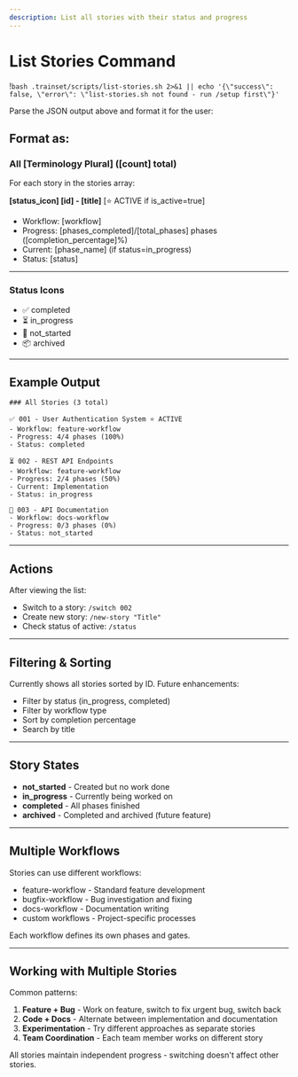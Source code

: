 ```yaml
---
description: List all stories with their status and progress
---
```


# List Stories Command

!`bash .trainset/scripts/list-stories.sh 2>&1 || echo '{\"success\": false, \"error\": \"list-stories.sh not found - run /setup first\"}'`

Parse the JSON output above and format it for the user:

## Format as:

### All [Terminology Plural] ([count] total)

For each story in the stories array:

**[status_icon] [id] - [title]** [⭐ ACTIVE if is_active=true]
- Workflow: [workflow]
- Progress: [phases_completed]/[total_phases] phases ([completion_percentage]%)
- Current: [phase_name] (if status=in_progress)
- Status: [status]

---

### Status Icons
- ✅ completed
- ⏳ in_progress
- 📝 not_started
- 📦 archived

---

## Example Output

```
### All Stories (3 total)

✅ 001 - User Authentication System ⭐ ACTIVE
- Workflow: feature-workflow
- Progress: 4/4 phases (100%)
- Status: completed

⏳ 002 - REST API Endpoints
- Workflow: feature-workflow
- Progress: 2/4 phases (50%)
- Current: Implementation
- Status: in_progress

📝 003 - API Documentation
- Workflow: docs-workflow
- Progress: 0/3 phases (0%)
- Status: not_started
```

---

## Actions

After viewing the list:
- Switch to a story: `/switch 002`
- Create new story: `/new-story "Title"`
- Check status of active: `/status`

---

## Filtering & Sorting

Currently shows all stories sorted by ID. Future enhancements:
- Filter by status (in_progress, completed)
- Filter by workflow type
- Sort by completion percentage
- Search by title

---

## Story States

- **not_started** - Created but no work done
- **in_progress** - Currently being worked on
- **completed** - All phases finished
- **archived** - Completed and archived (future feature)

---

## Multiple Workflows

Stories can use different workflows:
- feature-workflow - Standard feature development
- bugfix-workflow - Bug investigation and fixing
- docs-workflow - Documentation writing
- custom workflows - Project-specific processes

Each workflow defines its own phases and gates.

---

## Working with Multiple Stories

Common patterns:
1. **Feature + Bug** - Work on feature, switch to fix urgent bug, switch back
2. **Code + Docs** - Alternate between implementation and documentation
3. **Experimentation** - Try different approaches as separate stories
4. **Team Coordination** - Each team member works on different story

All stories maintain independent progress - switching doesn't affect other stories.
